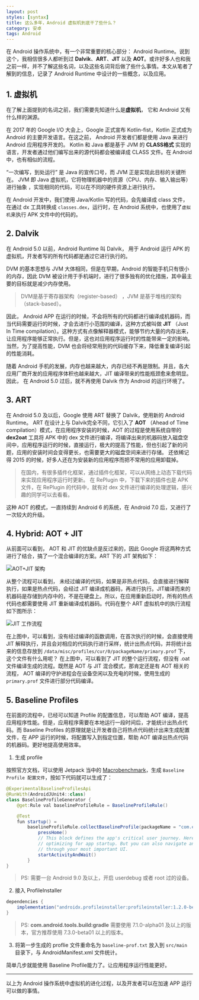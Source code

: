 ```yaml
---
layout: post
styles: [syntax]
title: 这么多年，Android 虚拟机到底干了些什么？
category: 安卓
tags: Android
---
```


在 Android 操作系统中，有一个非常重要的核心部分： Android Runtime。说到这个，我相信很多人都听到过 **Dalvik**、**ART**、**JIT** 以及 **AOT**。或许好多人也和我之前一样，并不了解这些名词，以及这些名词背后做了些什么事情。本文从笔者了解到的信息，记录了 Android Runtime 中设计的一些概念，以及应用。

## 1. 虚拟机 

在了解上面提到的名词之前，我们需要先知道什么是**虚拟机**， 它和 Android 又有什么样的渊源。

在 2017 年的 Google I/O 大会上，Google 正式宣布 Kotlin-fist，Kotlin 正式成为 Android 的主要开发语言。在这之前， Android 开发者们都是使用 Java 来进行 Android 应用程序开发的。 Kotlin 和 Java 都是基于 JVM 的 **CLASS格式** 实现的语言，开发者通过他们编写出来的源代码都会被编译成 CLASS 文件。在 Android 中，也有相似的流程。

“一次编写，到处运行” 是 Java 的宣传口号，而 JVM 正是实现此目标的关键所在。 JVM 即 Java 虚拟机，它将物理机器中的资源（CPU、内存、输入输出等）进行抽象 ，实现相同的代码，可以在不同的硬件资源上进行执行。

在 Android 开发中，我们使用 Java/Kotlin 写的代码，会先编译成 class 文件，在通过 dx 工具转换成 `classes.dex`，运行时，在 Android 系统中，也使用了`虚拟机`来执行 APK 文件中的代码的。



## 2. Dalvik

在 Android 5.0 以前，Android Runtime 叫 Dalvik， 用于 Android 运行 APK 的虚拟机，开发者写的所有代码都是通过它进行执行的。 

DVM 的基本思想与 JVM 大体相同，但是在早期，Android 的智能手机只有很小的内存，因此 DVM 被设计用于手机端时，进行了很多独有的优化措施，其中最主要的目标就是减少内存使用。 

> DVM是基于寄存器架构（register-based） ，JVM 是基于堆栈的架构（stack-based）。

因此， Android APP 在运行的时候，不会将所有的代码都进行编译成机器码，而当代码需要运行的时候，才会去进行小范围的编译，这种方式被叫做 **JIT** （Just In Time compilation）。这种方式有点像解释器模式，能够节约大量的内存出来，让应用程序能够正常执行。但是，这也对应用程序运行时的性能带来一定的影响。当然，为了提高性能，DVM 也会将经常用到的代码缓存下来，降低重复编译引起的性能消耗。

随着 Android 手机的发展，内存也越来越大，内存已经不再是限制。并且，各大应用厂商开发的应用程序体积也越来越大，JIT 编译带来的性能瓶颈愈来愈明显。因此， 在 Android 5.0 过后，就不再使用 Dalvik 作为  Android 的运行环境了。



## 3. ART

在 Android 5.0 及以后，Google 使用 ART 替换了 Dalvik，使用新的 Android Runtime。 ART 在设计上与 Dalvik完全不同，它引入了 **AOT** （Ahead of Time compilation）模式，在应用程序安装的时候，AOT 的过程是使用系统自带的 **dex2oat** 工具将 APK 中的 dex 文件进行编译，将编译出来的机器码放入磁盘空间中，应用程序运行的时候，直接运行，极大的提高了性能，但也引起了新的问题，应用的安装时间会变得更长，也需要更大的磁盘空间来进行存储。 还依稀记得 2015 的时候，好多人还在为安装新的应用程序而把不常用的应用卸载掉。 

> 在国内，有很多插件化框架，通过插件化框架，可以从网络上动态下载代码来实现应用程序运行时更新。 在 RePlugin 中，下载下来的插件也是 APK 文件，在 RePlugin 的代码中，就有对 dex 文件进行编译的处理逻辑，感兴趣的同学可以去看看。 

这种 AOT 的模式，一直持续到 Android 6 的系统，在 Android 7.0 后，又进行了一次较大的升级。



## 4. Hybrid: AOT + JIT

从前面可以看到， AOT 和 JIT 的优缺点是反过来的，因此 Google 将这两种方式进行了结合，搞了一个混合编译的方案。ART 下的 JIT 架构如下：

![AOT+JIT 架构](https://raw.githubusercontent.com/Pinned/pinned.github.io/refs/heads/awesome-picture/6374c0794d554ed481e471398bd97a40.png)



从整个流程可以看到， 未经过编译的代码，如果是非热点代码，会直接进行解释执行，如果是热点代码，会经过 JIT 编译成机器码，再进行执行。JIT编译而来的机器码是存储到内存中的，不是在硬盘上。所以，在应用重新启动时，所有的热点代码也都需要使用 JIT 重新编译成机器码。代码在整个 ART 虚拟机中的执行流程如下图所示：

![JIT 工作流程](https://raw.githubusercontent.com/Pinned/pinned.github.io/refs/heads/awesome-picture/55b4f782f5b943b1a00c6f7e9e01dae5.png)

在上图中，可以看到，没有经过编译的函数调用，在首次执行的时候，会直接使用 JIT 解释执行，并且会对相应的代码执行进行采样，统计出热点代码，并将统计出来的信息存放到 `/data/misc/profiles/cur/0/packageName/primary.prof` 下，这个文件有什么用呢？ 在上图中，可以看到了 JIT 的整个运行流程，但没有 .oat 文件编译生成的流程。既然是  AOT 与 JIT 混合模式，那肯定还是有 AOT 相关的流程， AOT 编译的守护进程会在设备空闲以及充电的时候，使用生成的 `primary.prof` 文件进行部分代码编译。



## 5. Baseline Profiles

在前面的流程中，已经可以知道 Profile 的配置信息，可以帮助 AOT 编译，提高应用程序性能。但是，应用程序需要在本地运行一段时间后，才能统计出热点代码。而 Baseline Profiles 的原理就是让开发者自己将热点代码统计出来生成配置文件，在 APP 运行的时候，将配置写入到指定位置，帮助 AOT 编译出热点代码的机器码。更好地提高使用效率。

1. 生成 profile 

按照官方文档，可以使用 Jetpack 当中的 [Macrobenchmark](https://link.juejin.cn/?target=https%3A%2F%2Fdeveloper.android.com%2Fstudio%2Fprofile%2Fmacrobenchmark-intro)，生成 `Baseline Profile 配置文件`，按如下代码就可以生成了：

```java
@ExperimentalBaselineProfilesApi
@RunWith(AndroidJUnit4::class)
class BaselineProfileGenerator {
    @get:Rule val baselineProfileRule = BaselineProfileRule()

    @Test
    fun startup() =
        baselineProfileRule.collectBaselineProfile(packageName = "com.example.app") {
            pressHome()
            // This block defines the app's critical user journey. Here we are interested in
            // optimizing for app startup. But you can also navigate and scroll
            // through your most important UI.
            startActivityAndWait()
        }
}
```

> PS: 需要一台 Android 9.0 及以上，开启 userdebug 或者  root 过的设备。

2. 接入 ProfileInstaller 

```groovy
dependencies {
    implementation("androidx.profileinstaller:profileinstaller:1.2.0-beta01")
}
```

> PS:  **com.android.tools.build:gradle** 需要使用 7.1.0-alpha01 及以上的版本，官方推荐使用 7.3.0-beta01 以上的版本。

3. 将第一步生成的 proflie 文件重命名为 `baseline-prof.txt` 放入到 `src/main` 目录下，与 AndroidManifest.xml 文件统计。

简单几步就能使用 Baseline Profile能力了。让应用程序运行性能更好。 


---

以上为 Android 操作系统中虚拟机的进化过程，以及开发者可以在加速 APP 运行可以做的事情。